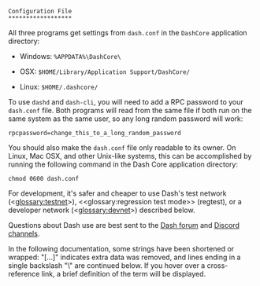 ```{eval-rst}
Configuration File
******************
```

All three programs get settings from `dash.conf` in the `DashCore` application directory:

* Windows: `%APPDATA%\DashCore\`

* OSX: `$HOME/Library/Application Support/DashCore/`

* Linux: `$HOME/.dashcore/`

To use `dashd` and `dash-cli`, you will need to add a RPC password to your `dash.conf` file. Both programs will read from the same file if both run on the same system as the same user, so any long random password will work:

``` text
rpcpassword=change_this_to_a_long_random_password
```

You should also make the `dash.conf` file only readable to its owner.  On Linux, Mac OSX, and other Unix-like systems, this can be accomplished by running the following command in the Dash Core application directory:

``` text
chmod 0600 dash.conf
```

For development, it's safer and cheaper to use Dash's test network (<<glossary:testnet>>), <<glossary:regression test mode>> (regtest), or a developer network  (<<glossary:devnet>>) described below.

Questions about Dash use are best sent to the [Dash forum](https://www.dash.org/forum/categories/dash-support.61/) and [Discord channels](http://www.dashchat.org).

In the following documentation, some strings have been shortened or wrapped: "[...]" indicates extra data was removed, and lines ending in a single backslash "\\" are continued below. If you hover over a cross-reference link, a brief definition of the term will be displayed.
